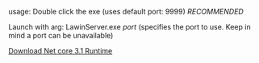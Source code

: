 usage:
Double click the exe (uses default port: 9999) *RECOMMENDED*

Launch with arg: LawinServer.exe *port* (specifies the port to use. Keep in mind a port can be unavailable)

[Download Net core 3.1 Runtime](https://download.visualstudio.microsoft.com/download/pr/d97cfaf4-b17f-46c7-9a11-7f0d25dfd8b0/f76d4fce8e38b289efb9403aab0a0c9f/dotnet-runtime-3.1.5-win-x64.exe)